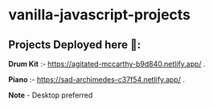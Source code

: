 # vanilla-javascript-projects

## Projects Deployed here :rocket::

**Drum Kit** :- https://agitated-mccarthy-b9d840.netlify.app/ .

**Piano** :- https://sad-archimedes-c37f54.netlify.app/ .


**Note** - Desktop preferred
